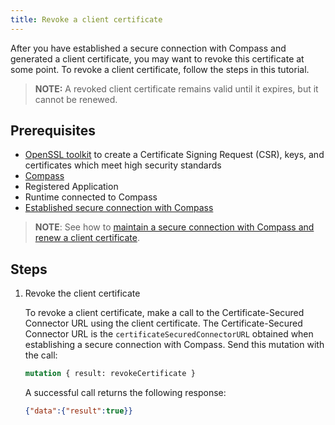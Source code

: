```yaml
---
title: Revoke a client certificate
---
```


After you have established a secure connection with Compass and generated a client certificate, you may want to revoke this certificate at some point. To revoke a client certificate, follow the steps in this tutorial.

> **NOTE:** A revoked client certificate remains valid until it expires, but it cannot be renewed.

## Prerequisites

- [OpenSSL toolkit](https://www.openssl.org/source/) to create a Certificate Signing Request (CSR), keys, and certificates which meet high security standards
- [Compass](https://github.com/kyma-incubator/compass)
- Registered Application
- Runtime connected to Compass
- [Established secure connection with Compass](ra-01-establish-secure-connection-with-compass.md)

> **NOTE**: See how to [maintain a secure connection with Compass and renew a client certificate](ra-02-maintain-secure-connection-with-compass.md).

## Steps

1. Revoke the client certificate

    To revoke a client certificate, make a call to the Certificate-Secured Connector URL using the client certificate.
    The Certificate-Secured Connector URL is the `certificateSecuredConnectorURL` obtained when establishing a secure connection with Compass.
    Send this mutation with the call:

    ```graphql
    mutation { result: revokeCertificate }
    ```

    A successful call returns the following response:

    ```json
    {"data":{"result":true}}
    ```
